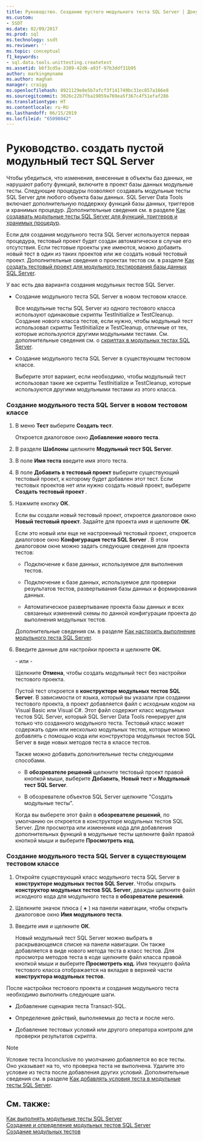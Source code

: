 ```yaml
---
title: Руководство. Создание пустого модульного теста SQL Server | Документация Майкрософт
ms.custom:
- SSDT
ms.date: 02/09/2017
ms.prod: sql
ms.technology: ssdt
ms.reviewer: ''
ms.topic: conceptual
f1_keywords:
- sql.data.tools.unittesting.createtest
ms.assetid: b6f3cd5a-3389-42d6-a93f-97b3ddf31b95
author: markingmyname
ms.author: maghan
manager: craigg
ms.openlocfilehash: 8921129e8e5b7afcf3f141749bc31ec857a166e8
ms.sourcegitcommit: 3026c22b7fba19059a769ea5f367c4f51efaf286
ms.translationtype: HT
ms.contentlocale: ru-RU
ms.lasthandoff: 06/15/2019
ms.locfileid: "65098042"
---
```

# <a name="how-to-create-an-empty-sql-server-unit-test"></a>Руководство. создать пустой модульный тест SQL Server
Чтобы убедиться, что изменения, внесенные в объекты баз данных, не нарушают работу функций, включите в проект базы данных модульные тесты. Следующие процедуры позволяют создавать модульные тесты SQL Server для любого объекта базы данных. SQL Server Data Tools включает дополнительную поддержку функций базы данных, триггеров и хранимых процедур. Дополнительные сведения см. в разделе [Как создавать модульные тесты SQL Server для функций, триггеров и хранимых процедур](../ssdt/how-to-create-unit-tests-for-functions-triggers-stored-procedures.md).  
  
Если для создания модульного теста SQL Server используется первая процедура, тестовый проект будет создан автоматически в случае его отсутствия. Если тестовые проекты уже имеются, можно добавить новый тест в один из таких проектов или же создать новый тестовый проект. Дополнительные сведения о проектах тестов см. в разделе [Как создать тестовый проект для модульного тестирования базы данных SQL Server](../ssdt/how-to-create-a-test-project-for-sql-server-database-unit-testing.md).  
  
У вас есть два варианта создания модульных тестов SQL Server.  
  
-   Создание модульного теста SQL Server в новом тестовом классе.  
  
    Все модульные тесты SQL Server из одного тестового класса используют одинаковые скрипты TestInitialize и TestCleanup. Создание нового класса тестов, если нужно, чтобы модульный тест использовал скрипты TestInitialize и TestCleanup, отличные от тех, которые используются другими модульными тестами. См. дополнительные сведения см. о [скриптах в модульных тестах SQL Server](../ssdt/scripts-in-sql-server-unit-tests.md).  
  
-   Создание модульного теста SQL Server в существующем тестовом классе.  
  
    Выберите этот вариант, если необходимо, чтобы модульный тест использовал такие же скрипты TestInitialize и TestCleanup, которые используются другими модульными тестами из этого класса.  
  
### <a name="to-create-a-sql-server-unit-test-inside-a-new-test-class"></a>Создание модульного теста SQL Server в новом тестовом классе  
  
1.  В меню **Тест** выберите **Создать тест**.  
  
    Откроется диалоговое окно **Добавление нового теста**.  
  
2.  В разделе **Шаблоны** щелкните **Модульный тест SQL Server**.  
  
3.  В поле **Имя теста** введите имя этого теста.  
  
4.  В поле **Добавить в тестовый проект** выберите существующий тестовый проект, к которому будет добавлен этот тест. Если тестовых проектов нет или нужно создать новый проект, выберите **Создать тестовый проект <language>** .  
  
5.  Нажмите кнопку **ОК**.  
  
    Если вы создали новый тестовый проект, откроется диалоговое окно **Новый тестовый проект**. Задайте для проекта имя и щелкните **ОК**.  
  
    Если это новый или еще не настроенный тестовый проект, откроется диалоговое окно **Конфигурация теста SQL Server <ProjectName>** . В этом диалоговом окне можно задать следующие сведения для проекта тестов:  
  
    -   Подключение к базе данных, используемое для выполнения тестов.  
  
    -   Подключение к базе данных, используемое для проверки результатов тестов, развертывания базы данных и формирования данных.  
  
    -   Автоматическое развертывание проекта базы данных и всех связанных изменений схемы по данной конфигурации проекта до выполнения модульных тестов.  
  
    Дополнительные сведения см. в разделе [Как настроить выполнение модульного теста SQL Server](../ssdt/how-to-configure-sql-server-unit-test-execution.md).  
  
6.  Введите данные для настройки проекта и щелкните **ОК**.  
  
    \- или -  
  
    Щелкните **Отмена**, чтобы создать модульный тест без настройки тестового проекта.  
  
    Пустой тест откроется в **конструкторе модульных тестов SQL Server**. В зависимости от языка, который вы указали при создании тестового проекта, в проект добавляется файл с исходным кодом на Visual Basic или Visual C\#. Этот файл содержит класс модульных тестов SQL Server, который SQL Server Data Tools генерирует для только что созданного модульного теста. Тестовый класс может содержать один или несколько модульных тестов, которые можно добавлять с помощью кода или конструктора модульных тестов SQL Server в виде новых методов теста в классе тестов.  
  
    Также можно добавить дополнительные тесты следующими способами.  
  
    -   В **обозревателе решений** щелкните тестовый проект правой кнопкой мыши, выберите **Добавить**, **Новый тест** и **Модульный тест SQL Server**.  
  
    -   В обозревателе объектов SQL Server щелкните "Создать модульные тесты".  
  
    Когда вы выберете этот файл в **обозревателе решений**, по умолчанию он откроется в конструкторе модульных тестов SQL Server. Для просмотра или изменения кода для добавления дополнительных функций в модульные тесты щелкните файл правой кнопкой мыши и выберите **Просмотреть код**.  
  
### <a name="to-create-a-sql-server-unit-test-inside-an-existing-test-class"></a>Создание модульного теста SQL Server в существующем тестовом классе  
  
1.  Откройте существующий класс модульного теста SQL Server в **конструкторе модульных тестов SQL Server**. Чтобы открыть **конструктор модульных тестов SQL Server**, дважды щелкните файл исходного кода для модульного теста в **обозревателе решений**.  
  
2.  Щелкните значок плюса ( **+** ) на панели навигации, чтобы открыть диалоговое окно **Имя модульного теста**.  
  
3.  Введите имя и щелкните **ОК**.  
  
    Новый модульный тест SQL Server можно выбрать в раскрывающемся списке на панели навигации. Он также добавляется в виде нового метода теста в класс тестов. Для просмотра методов теста в коде щелкните файл класса правой кнопкой мыши и выберите **Просмотреть код**. Имя текущего файла тестового класса отображается на вкладке в верхней части **конструктора модульных тестов**.  
  
После настройки тестового проекта и создания модульного теста необходимо выполнить следующие шаги.  
  
-   Добавление сценария теста Transact\-SQL.  
  
-   Определение действий, выполняемых до теста и после него.  
  
-   Добавление тестовых условий или другого оператора контроля для проверки результатов скрипта.  
  
> [!NOTE]  
> Условие теста Inconclusive по умолчанию добавляется во все тесты. Оно указывает на то, что проверка теста не выполнена. Удалите это условие из теста после добавления других условий. Дополнительные сведения см. в разделе [Как добавлять условия теста в модульные тесты SQL Server](https://msdn.microsoft.com/library/aa833242(VS.100).aspx).  
  
## <a name="see-also"></a>См. также:  
[Как выполнять модульные тесты SQL Server](../ssdt/how-to-run-sql-server-unit-tests.md)  
[Создание и определение модульных тестов SQL Server](../ssdt/creating-and-defining-sql-server-unit-tests.md)  
[Создание модульных тестов](https://msdn.microsoft.com/library/ms182523(VS.90).aspx)  
  
